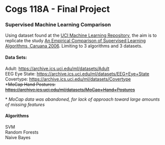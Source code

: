 # Cogs 118A - Final Project

### Supervised Machine Learning Comparison

Using dataset found at the [UCI Machine Learning Repository](https://archive.ics.uci.edu/ml/datasets.php), the aim is to replicate the study [An Empirical Comparison of Supervised Learning Algorithms, Caruana 2006](https://www.cs.cornell.edu/~caruana/ctp/ct.papers/caruana.icml06.pdf). Limiting to 3 algorithms and 3 datasets.

#### Data Sets:

Adult: https://archive.ics.uci.edu/ml/datasets/Adult \
EEG Eye State: https://archive.ics.uci.edu/ml/datasets/EEG+Eye+State \
Covertype: https://archive.ics.uci.edu/ml/datasets/Covertype \
\*~~MoCap Hand Postures: https://archive.ics.uci.edu/ml/datasets/MoCap+Hand+Postures~~

\* *MoCap data was abandoned, for lack of approach toward large amounts of missing features*


#### Algorithms

SVM \
Random Forests \
Naive Bayes

